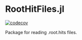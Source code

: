 # RootHitFiles.jl

[![codecov](https://codecov.io/gh/Luapulu/RootHitFiles.jl/branch/master/graph/badge.svg?token=Q9EFB14ES0)](https://codecov.io/gh/Luapulu/RootHitFiles.jl)

Package for reading .root.hits files.
